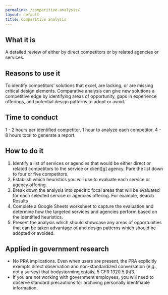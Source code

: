 ```yaml
---
permalink: /comparitive-analysis/
layout: default
title: Comparitive analysis
---
```


## What it is

A detailed review of either by direct competitors or by related agencies or services.  

## Reasons to use it

To identify competitors’ solutions that excel, are lacking, or are missing critical design elements. Comparative analysis can  give new solutions a competitive edge by identifying areas of opportunity, gaps in experience offerings, and potential design patterns to adopt or avoid. 

## Time to conduct

1 - 2 hours per identified competitor. 1 hour to analyze each competitor. 4 - 8 hours total to generate a report.

## How to do it

1. Identify a list of services or agencies that would be either direct or related competitors to the service or client[g] agency. Pare the list down to four or five competitors. 
2. Establish which heuristics you will use to evaluate each service or agency offering.
3. Break down the analysis into specific focal areas that will be evaluated for each selected service or agencies offering. For example, Search Results
4. Complete a Google Sheets worksheet to capture the evaluation and determine how the targeted services and agencies perform based on the identified heuristics. 
5. Present the analysis which should showcase any areas of opportunities that can be taken advantage of and design patterns which should be adopted or avoided. 

## Applied in government research

-  No PRA implications. Even when users are present, the PRA explicitly exempts direct observation and non-standardized conversation (e.g., not a survey) that bodystorming entails, 5 CFR 1320.5.(h)3. 
-  If you are not working with government employees, you will need to observe standard precautions for archiving personally identifiable information.